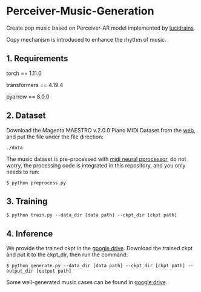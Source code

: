 # Perceiver-Music-Generation

Create pop music based on Perceiver-AR model implemented by [lucidrains](https://github.com/lucidrains/perceiver-ar-pytorch). 

Copy mechanism is introduced to enhance the rhythm of music. 



## 1. Requirements

torch == 1.11.0 

transformers == 4.19.4 

pyarrow == 8.0.0


## 2. Dataset

Download the Magenta MAESTRO v.2.0.0 Piano MIDI Dataset from the [web](https://magenta.tensorflow.org/datasets/maestro), and put the file under the file direction: 
```
./data
```
The music dataset is pre-processed with [midi neural pprocessor](https://github.com/jason9693/midi-neural-processor/tree/bea0dc612b7f687f964d0f6d54d1dbf117ae1307), do not worry, the processing code is integrated in this repository, and you only needs to run:  
```base
$ python preprocess.py 
```

## 3. Training 

```base
$ python train.py --data_dir [data path] --ckpt_dir [ckpt path]
```

## 4. Inference 
We provide the trained ckpt in the [google drive](https://drive.google.com/file/d/1E4lftPffII9M5Br37Wi46RCKYPJk8tnv/view?usp=sharing). Download the trained ckpt and put it to the ckpt_dir, then run the command: 
```base
$ python generate.py --data_dir [data path] --ckpt_dir [ckpt path] --output_dir [output path]
```

Some well-generated music cases can be found in [google drive](https://drive.google.com/file/d/1Ws4iIHGoD3TehZY2xxNF4kZ7pNt0vOAm/view?usp=sharing). 


